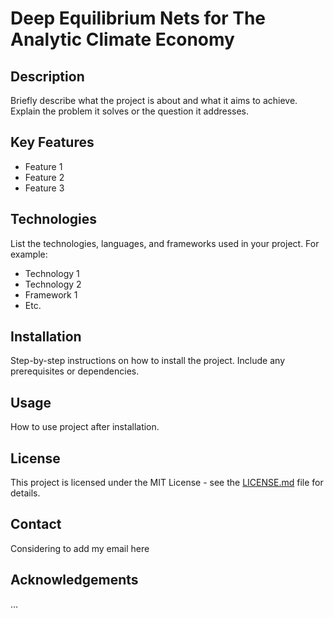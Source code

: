# Deep Equilibrium Nets for The Analytic Climate Economy

## Description

Briefly describe what the project is about and what it aims to achieve. Explain the problem it solves or the question it addresses.

## Key Features

- Feature 1
- Feature 2
- Feature 3

## Technologies

List the technologies, languages, and frameworks used in your project. For example:

- Technology 1
- Technology 2
- Framework 1
- Etc.

## Installation

Step-by-step instructions on how to install the project. Include any prerequisites or dependencies.

## Usage

How to use project after installation.

## License

This project is licensed under the MIT License - see the [LICENSE.md](LICENSE.md) file for details.

## Contact

Considering to add my email here

## Acknowledgements

...
